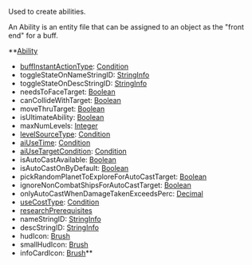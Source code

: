 Used to create abilities.

An Ability is an entity file that can be assigned to an object as the
"front end" for a buff.


**[Ability](RebellionAbility.md)
  * [buffInstantActionType](RebellionbuffInstantActionType.md): [Condition](Condition.md)
  * toggleStateOnNameStringID: [StringInfo](StringInfo.md)
  * toggleStateOnDescStringID: [StringInfo](StringInfo.md)
  * needsToFaceTarget: [Boolean](Boolean.md)
  * canCollideWithTarget: [Boolean](Boolean.md)
  * moveThruTarget: [Boolean](Boolean.md)
  * isUltimateAbility: [Boolean](Boolean.md)
  * maxNumLevels: [Integer](Integer.md)
  * [levelSourceType](RebellionlevelSourceType.md): [Condition](Condition.md)
  * [aiUseTime](RebellionaiUseTime.md): [Condition](Condition.md)
  * [aiUseTargetCondition](RebellionaiUseTargetCondition.md): [Condition](Condition.md)
  * isAutoCastAvailable: [Boolean](Boolean.md)
  * isAutoCastOnByDefault: [Boolean](Boolean.md)
  * pickRandomPlanetToExploreForAutoCastTarget: [Boolean](Boolean.md)
  * ignoreNonCombatShipsForAutoCastTarget: [Boolean](Boolean.md)
  * onlyAutoCastWhenDamageTakenExceedsPerc: [Decimal](Decimal.md)
  * [useCostType](RebellionuseCostType.md): [Condition](Condition.md)
  * [researchPrerequisites](RebellionresearchPrerequisites.md)
  * nameStringID: [StringInfo](StringInfo.md)
  * descStringID: [StringInfo](StringInfo.md)
  * hudIcon: [Brush](Brush.md)
  * smallHudIcon: [Brush](Brush.md)
  * infoCardIcon: [Brush](Brush.md)**
